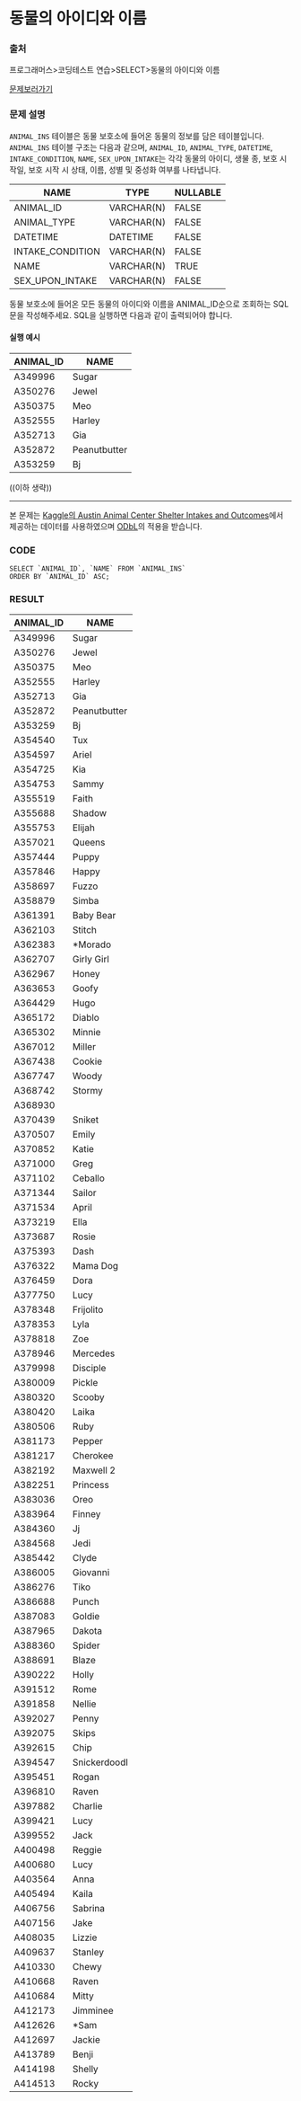 # 동물의 아이디와 이름

### 출처

프로그래머스>코딩테스트 연습>SELECT>동물의 아이디와 이름

[문제보러가기](https://programmers.co.kr/learn/courses/30/lessons/59403)



### 문제 설명

`ANIMAL_INS` 테이블은 동물 보호소에 들어온 동물의 정보를 담은 테이블입니다. `ANIMAL_INS` 테이블 구조는 다음과 같으며, `ANIMAL_ID`, `ANIMAL_TYPE`, `DATETIME`, `INTAKE_CONDITION`, `NAME`, `SEX_UPON_INTAKE`는 각각 동물의 아이디, 생물 종, 보호 시작일, 보호 시작 시 상태, 이름, 성별 및 중성화 여부를 나타냅니다.

| NAME             | TYPE       | NULLABLE |
| ---------------- | ---------- | -------- |
| ANIMAL_ID        | VARCHAR(N) | FALSE    |
| ANIMAL_TYPE      | VARCHAR(N) | FALSE    |
| DATETIME         | DATETIME   | FALSE    |
| INTAKE_CONDITION | VARCHAR(N) | FALSE    |
| NAME             | VARCHAR(N) | TRUE     |
| SEX_UPON_INTAKE  | VARCHAR(N) | FALSE    |

동물 보호소에 들어온 모든 동물의 아이디와 이름을 ANIMAL_ID순으로 조회하는 SQL문을 작성해주세요. SQL을 실행하면 다음과 같이 출력되어야 합니다.

#### 실행 예시

| ANIMAL_ID | NAME         |
| --------- | ------------ |
| A349996   | Sugar        |
| A350276   | Jewel        |
| A350375   | Meo          |
| A352555   | Harley       |
| A352713   | Gia          |
| A352872   | Peanutbutter |
| A353259   | Bj           |

((이하 생략))

------

본 문제는 [Kaggle의 Austin Animal Center Shelter Intakes and Outcomes](https://www.kaggle.com/aaronschlegel/austin-animal-center-shelter-intakes-and-outcomes)에서 제공하는 데이터를 사용하였으며 [ODbL](https://opendatacommons.org/licenses/odbl/1.0/)의 적용을 받습니다.



### CODE

```mysql
SELECT `ANIMAL_ID`, `NAME` FROM `ANIMAL_INS`
ORDER BY `ANIMAL_ID` ASC;
```



### RESULT

| ANIMAL_ID | NAME         |
| --------- | ------------ |
| A349996   | Sugar        |
| A350276   | Jewel        |
| A350375   | Meo          |
| A352555   | Harley       |
| A352713   | Gia          |
| A352872   | Peanutbutter |
| A353259   | Bj           |
| A354540   | Tux          |
| A354597   | Ariel        |
| A354725   | Kia          |
| A354753   | Sammy        |
| A355519   | Faith        |
| A355688   | Shadow       |
| A355753   | Elijah       |
| A357021   | Queens       |
| A357444   | Puppy        |
| A357846   | Happy        |
| A358697   | Fuzzo        |
| A358879   | Simba        |
| A361391   | Baby Bear    |
| A362103   | Stitch       |
| A362383   | *Morado      |
| A362707   | Girly Girl   |
| A362967   | Honey        |
| A363653   | Goofy        |
| A364429   | Hugo         |
| A365172   | Diablo       |
| A365302   | Minnie       |
| A367012   | Miller       |
| A367438   | Cookie       |
| A367747   | Woody        |
| A368742   | Stormy       |
| A368930   |              |
| A370439   | Sniket       |
| A370507   | Emily        |
| A370852   | Katie        |
| A371000   | Greg         |
| A371102   | Ceballo      |
| A371344   | Sailor       |
| A371534   | April        |
| A373219   | Ella         |
| A373687   | Rosie        |
| A375393   | Dash         |
| A376322   | Mama Dog     |
| A376459   | Dora         |
| A377750   | Lucy         |
| A378348   | Frijolito    |
| A378353   | Lyla         |
| A378818   | Zoe          |
| A378946   | Mercedes     |
| A379998   | Disciple     |
| A380009   | Pickle       |
| A380320   | Scooby       |
| A380420   | Laika        |
| A380506   | Ruby         |
| A381173   | Pepper       |
| A381217   | Cherokee     |
| A382192   | Maxwell 2    |
| A382251   | Princess     |
| A383036   | Oreo         |
| A383964   | Finney       |
| A384360   | Jj           |
| A384568   | Jedi         |
| A385442   | Clyde        |
| A386005   | Giovanni     |
| A386276   | Tiko         |
| A386688   | Punch        |
| A387083   | Goldie       |
| A387965   | Dakota       |
| A388360   | Spider       |
| A388691   | Blaze        |
| A390222   | Holly        |
| A391512   | Rome         |
| A391858   | Nellie       |
| A392027   | Penny        |
| A392075   | Skips        |
| A392615   | Chip         |
| A394547   | Snickerdoodl |
| A395451   | Rogan        |
| A396810   | Raven        |
| A397882   | Charlie      |
| A399421   | Lucy         |
| A399552   | Jack         |
| A400498   | Reggie       |
| A400680   | Lucy         |
| A403564   | Anna         |
| A405494   | Kaila        |
| A406756   | Sabrina      |
| A407156   | Jake         |
| A408035   | Lizzie       |
| A409637   | Stanley      |
| A410330   | Chewy        |
| A410668   | Raven        |
| A410684   | Mitty        |
| A412173   | Jimminee     |
| A412626   | *Sam         |
| A412697   | Jackie       |
| A413789   | Benji        |
| A414198   | Shelly       |
| A414513   | Rocky        |